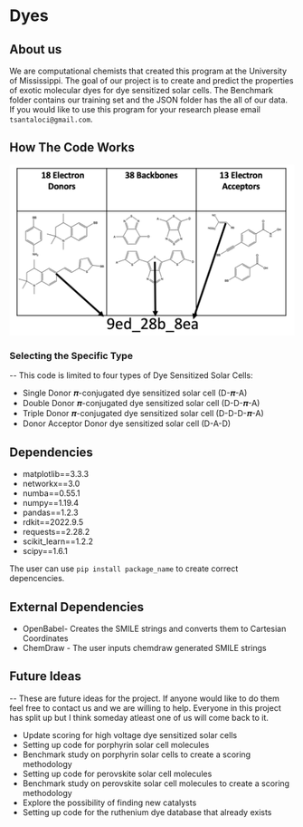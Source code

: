 # Dyes

## About us 

We are computational chemists that created this program at the University of Mississippi. The goal of our project is to create and predict the properties of exotic molecular dyes for dye sensitized solar cells. The Benchmark folder contains our training set and the JSON folder has the all of our data. If you would like to use this program for your research please email `tsantaloci@gmail.com`. 


## How The Code Works

![Example](https://github.com/Awallace3/Dyes/blob/main/Example_image.png)

### Selecting the Specific Type
-- This code is limited to four types of Dye Sensitized Solar Cells:
* Single Donor 𝝅-conjugated dye sensitized solar cell (D-𝝅-A)
* Double Donor 𝝅-conjugated dye sensitized solar cell (D-D-𝝅-A)
* Triple Donor 𝝅-conjugated dye sensitized solar cell (D-D-D-𝝅-A)
* Donor Acceptor Donor dye sensitized solar cell (D-A-D)


## Dependencies

* matplotlib==3.3.3
* networkx==3.0
* numba==0.55.1
* numpy==1.19.4
* pandas==1.2.3
* rdkit==2022.9.5
* requests==2.28.2
* scikit_learn==1.2.2
* scipy==1.6.1

The user can use `pip install package_name` to create correct depencencies.

## External Dependencies 

* OpenBabel- Creates the SMILE strings and converts them to Cartesian Coordinates
* ChemDraw - The user inputs chemdraw generated SMILE strings

## Future Ideas

-- These are future ideas for the project. If anyone would like to do them feel free to contact us and we are willing to help. Everyone in this project has split up but I think someday atleast one of us will come back to it.

* Update scoring for high voltage dye sensitized solar cells
* Setting up code for porphyrin solar cell molecules
* Benchmark study on porphyrin solar cells to create a scoring methodology
* Setting up code for perovskite solar cell molecules
* Benchmark study on perovskite solar cell molecules to create a scoring methodology 
* Explore the possibility of finding new catalysts 
* Setting up code for the ruthenium dye database that already exists



